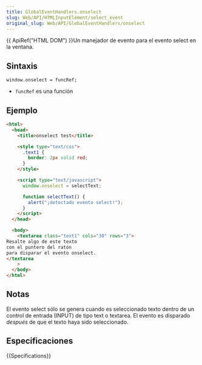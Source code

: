 ```yaml
---
title: GlobalEventHandlers.onselect
slug: Web/API/HTMLInputElement/select_event
original_slug: Web/API/GlobalEventHandlers/onselect
---
```


{{ ApiRef("HTML DOM") }}Un manejador de evento para el evento select en la ventana.

## Sintaxis

```
window.onselect = funcRef;
```

- `funcRef` es una función

## Ejemplo

```html
<html>
  <head>
    <title>onselect test</title>

    <style type="text/css">
      .text1 {
        border: 2px solid red;
      }
    </style>

    <script type="text/javascript">
      window.onselect = selectText;

      function selectText() {
        alert("¡detectado evento select!");
      }
    </script>
  </head>

  <body>
    <textarea class="text1" cols="30" rows="3">
Resalte algo de este texto
con el puntero del ratón
para disparar el evento onselect.
</textarea
    >
  </body>
</html>
```

## Notas

El evento select sólo se genera cuando es seleccionado texto dentro de un control de entrada (INPUT) de tipo text o textarea. El evento es disparado _después_ de que el texto haya sido seleccionado.

## Especificaciones

{{Specifications}}
